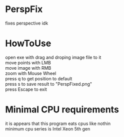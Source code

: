 # PerspFix
fixes perspective idk<br>
# HowToUse
open exe with drag and droping image file to it<br>
move points with LMB<br>
move image with RMB<br>
zoom with Mouse Wheel<br>
press q to get position to default<br>
press s to save result to "PerspFixed.png"<br>
press Escape to exit<br>
# Minimal CPU requirements
it is appears that this program eats cpus like nothin<br>
minimum cpu series is Intel Xeon 5th gen
